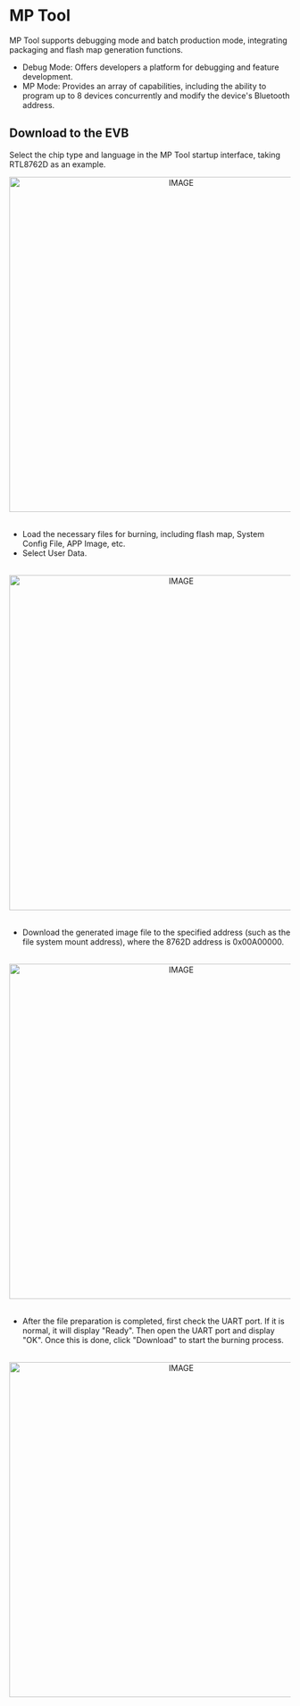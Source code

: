 # MP Tool

MP Tool supports debugging mode and batch production mode, integrating packaging and flash map generation functions.

* Debug Mode: Offers developers a platform for debugging and feature development.
* MP Mode: Provides an array of capabilities, including the ability to program up to 8 devices concurrently and modify the device's Bluetooth address.

##  Download to the EVB
Select the chip type and language in the MP Tool startup interface, taking RTL8762D as an example.
<br/>
<div style="text-align: center"><img width= "600" src="https://foruda.gitee.com/images/1724143547149951697/bc248044_13408154.png" alt="IMAGE"></div>
<br/>

* Load the necessary files for burning, including flash map, System Config File, APP Image, etc.
* Select User Data.
<br/>
<div style="text-align: center"><img width= "600" src="https://foruda.gitee.com/images/1721812772825414074/8d3f7123_13408154.png" alt="IMAGE"></div>
<br/>

* Download the generated image file to the specified address (such as the file system mount address), where the 8762D address is 0x00A00000.
<br/>
<div style="text-align: center"><img width= "600" src="https://foruda.gitee.com/images/1721812789415438915/6badc5e0_13408154.png" alt="IMAGE"></div>
<br/>

* After the file preparation is completed, first check the UART port. If it is normal, it will display "Ready". Then open the UART port and display "OK". Once this is done,  click "Download" to start the burning process.
<br/>
<div style="text-align: center"><img width= "600" src="https://foruda.gitee.com/images/1721812809226499244/2d835631_13408154.png" 
alt="IMAGE"></div>
<br/>
























